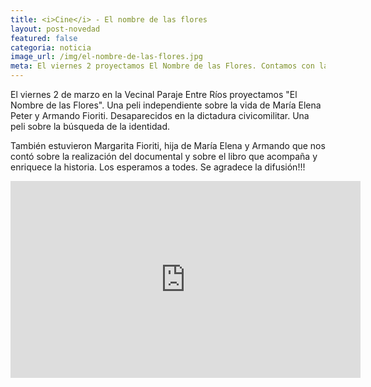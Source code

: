 ```yaml
---
title: <i>Cine</i> - El nombre de las flores
layout: post-novedad
featured: false
categoria: noticia
image_url: /img/el-nombre-de-las-flores.jpg
meta: El viernes 2 proyectamos El Nombre de las Flores. Contamos con la participación de los realizadores de esta historia.
---
```


<p>
	El viernes 2 de marzo en la Vecinal Paraje Entre Ríos proyectamos "El Nombre de las Flores". Una peli independiente sobre la vida de María Elena Peter y Armando Fioriti. Desaparecidos en la dictadura civicomilitar. Una peli sobre la búsqueda de la identidad.
</p>

<p>También estuvieron Margarita Fioriti, hija de María Elena y Armando que nos contó sobre la realización del documental y sobre el libro que acompaña y enriquece la historia. Los esperamos a todes. Se agradece la difusión!!!</p>


<iframe width="560" height="315" src="https://www.youtube.com/embed/t07JcpDfHcU" frameborder="0" allow="autoplay; encrypted-media" allowfullscreen></iframe>
